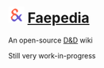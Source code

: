 # <img src="logo.svg" height="32" alt="The Faepedia logo" /> [Faepedia](https://doesnotsitproperly.github.io/faepedia/)

An open-source [D&D](https://en.wikipedia.org/wiki/Dungeons_%26_Dragons) wiki

Still very work-in-progress
